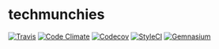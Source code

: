 # techmunchies

[![Travis](https://img.shields.io/travis/mariolopjr/techmunchies/master.svg?style=flat-square)](https://travis-ci.org/mariolopjr/techmunchies)
[![Code Climate](https://img.shields.io/codeclimate/github/mariolopjr/techmunchies.svg?style=flat-square)](https://codeclimate.com/github/mariolopjr/techmunchies)
[![Codecov](https://img.shields.io/codecov/c/github/mariolopjr/techmunchies/master.svg?style=flat-square)](https://codecov.io/gh/mariolopjr/techmunchies)
[![StyleCI](https://styleci.io/repos/102747848/shield?branch=master&style=flat-square)](https://styleci.io/repos/102747848)
[![Gemnasium](https://img.shields.io/gemnasium/mariolopjr/techmunchies.svg?style=flat-square)](https://gemnasium.com/github.com/mariolopjr/techmunchies)
